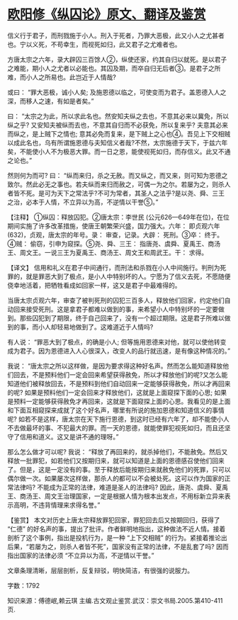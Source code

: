 # [欧阳修《纵囚论》原文、翻译及鉴赏](https://www.vrrw.net/wx/14163.html)

信义行于君子，而刑戮施于小人。刑入于死者，乃罪大恶极，此又小人之尤甚者也。宁以义死，不苟幸生，而视死如归，此又君子之尤难者也。

方唐太宗之六年，录大辟囚三百馀人②，纵使还家，约其自归以就死。是以君子之难能，期小人之尤者以必能也。其囚及期，而卒自归无后者③。是君子之所难，而小人之所易也。此岂近于人情哉?

或曰： “罪大恶极，诚小人矣; 及施恩德以临之，可使变而为君子。盖恩德入人之深，而移人之速，有如是者矣。”

曰： “太宗之为此，所以求此名也。然安知夫纵之去也，不意其必来以冀免，所以纵之乎? 又安知夫被纵而去也，不意其自归而不必获免，所以复来乎? 夫意其必来而纵之，是上贼下之情也; 意其必免而复来，是下贼上之心也④。吾见上下交相贼以成此名也，乌有所谓施恩德与夫知信义者哉?不然，太宗施德于天下，于兹六年矣，不能使小人不为极恶大罪。而一日之恩，能使视死如归，而存信义。此又不通之论也。”

然则何为而可? 曰： “纵而来归，杀之无赦。而又纵之，而又来，则可知为恩德之致尔。然此必无之事也。若夫纵而来归而赦之，可偶一为之尔。若屡为之，则杀人者皆不死。是可为天下之常法乎?不可为常者，其圣人之法乎?是以尧、舜、三王之治，必本于人情，不立异以为高，不逆情以干誉⑤。”



【注释】 ①纵囚：释放囚犯。②唐太宗：李世民 (公元626—649年在位)，在位期间实施了许多改革措施，使唐王朝繁荣兴盛，国力强大。六年： 即贞观六年 (632)，贞观，唐太宗的年号。录： 审查，记录。大辟： 死刑。③卒： 终于。④贼： 偷窃，引申为窥探。⑤尧、舜、三王： 指唐尧、虞舜、夏禹王、商汤王、周文王。一说三王为夏禹王、商汤王、周文王和周武王。干： 求得。

【译文】 信用和礼义在君子中间通行，而刑法和杀戮在小人中间施行。判刑为死罪的，就是罪恶大到了极点，是小人中特别坏的人。宁愿为了信义去死，不愿随便侥幸地活着，把牺牲看成如回家一样，这又是君子中最难得的。

当唐太宗贞观六年，审查了被判死刑的囚犯三百多人，释放他们回家，约定他们自动回来接受死刑。这是拿君子都难以做到的事，来希望小人中特别坏的一定要做到。那些囚犯到了期限，终于自己回来了，没有一个超过期限。这是君子所难以做到的事，而小人却轻易地做到了。这难道近于人情吗?

有人说： “罪恶大到了极点，的确是小人; 但等施用恩德来对他，就可以使他转变成为君子。因为恩德进入人心很深入，改变人的品行就迅速，是有像这种情况的。”

我说： “唐太宗之所以这样做，是因为要求得这种好名声。然而怎么能知道释放他们回去，不是预料他们一定会回来希望获得赦免，所以才释放他们的呢?又怎么能知道他们被释放回去，不是预料到他们自动回来一定能够获得赦免，所以才再回来的呢? 如果是预料他们一定会回来才释放他们，这就是上面窥探下面的心思; 如果是预料一定能够获得赦免才再回来，这就是下面窥探上面的心思。我看见的是上面和下面互相窥探来成就了这个好名声，哪里有所说的施加恩德和知道信义的事情呢? 如若不是这样，唐太宗在天下施行恩德，到这时已经有六年了，却不能使小人不去做最坏的事、不犯最大的罪。而一天的恩德，就能使罪犯视死如归，而且还坚守了信用和道义。这又是讲不通的理呀。”

那么怎么做才可以呢? 我说： “释放了再回来的，就杀掉他们，不能赦免。然后又释放一批罪犯，如若他们又按期归来，就可以知道是上面的恩德感召使他们回来了。但是，这是一定没有的事。至于释放后能按期归来就赦免他们的死罪，只可以偶尔做一次。如果屡次这样做，那杀人的都可以不会被处死。这可以作为国家的正常法律吗? 不能成为正常的法律，难道是圣人的法律吗? 因此，唐尧、虞舜、夏禹王、商汤王、周文王治理国家，一定是根据人情为根本出发点，不用标新立异来表示高明，不违背情理来求得名誉。”

【鉴赏】 本文对历史上唐太宗释放罪犯回家，罪犯回去后又按期回归，获得了 “仁德” 的好名声的事，提出了批评。作者鲜明地指出，这种做法不近人情。接着剖析了这个事例，指出是投机行为，是一种 “上下交相贼” 的行为。紧接着推论出后果，“若屡为之，则杀人者皆不死”，国家没有正常的法律，不是乱套了吗? 因而指出国家的法律必须 “不立异以为高，不逆情以干誉。”

文章条理清晰，层层剖析，反复辩驳，明快简洁，有很强的说服力。

字数：1792

知识来源：傅德岷,赖云琪 主编.古文观止鉴赏.武汉：崇文书局.2005.第410-411页.

